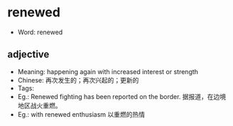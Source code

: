 # renewed

- Word: renewed

## adjective

- Meaning: happening again with increased interest or strength
- Chinese: 再次发生的；再次兴起的；更新的
- Tags: 
- Eg.: Renewed fighting has been reported on the border. 据报道，在边境地区战火重燃。
- Eg.: with renewed enthusiasm 以重燃的热情

